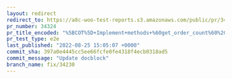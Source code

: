 ```yaml
---
layout: redirect
redirect_to: https://a8c-woo-test-reports.s3.amazonaws.com/public/pr/34324/e2e/index.html
pr_number: 34324
pr_title_encoded: "%5BCOT%5D+Implement+methods+%60get_order_count%60%2C+%60get_unpaid_orders%60+and+%60get_order_id_by_order_key%60+in+the+COT+datastore"
pr_test_type: e2e
last_published: "2022-08-25 15:05:07 +0000"
commit_sha: 397a0e4445cc5ee66fcfe0fe4318f4ecb0318ad5
commit_message: "Update docblock"
branch_name: fix/34230
---
```

